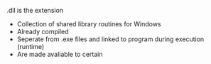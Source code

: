 .dll is the extension

- Collection of shared library routines for Windows
- Already compiled
- Seperate from .exe files and linked to program during execution (runtime)
- Are made avaliable to certain
